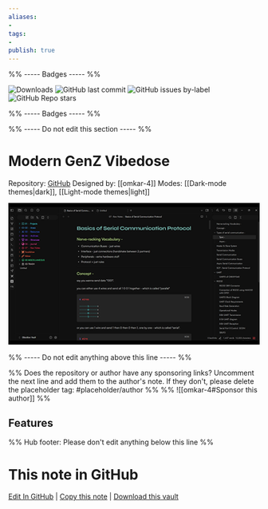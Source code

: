 ```yaml
---
aliases:
- 
tags: 
- 
publish: true
---
```


%% ----- Badges ----- %%

![Downloads](https://img.shields.io/badge/downloads-1509-573E7A?style=for-the-badge&logo=)
![GitHub last commit](https://img.shields.io/github/last-commit/omkar-4/Modern-GenZ-Vibedose?color=573E7A&label=last%20update&logo=github&style=for-the-badge)
![GitHub issues by-label](https://img.shields.io/github/issues/omkar-4/Modern-GenZ-Vibedose/help%20wanted?color=573E7A&logo=github&style=for-the-badge) 
![GitHub Repo stars](https://img.shields.io/github/stars/omkar-4/Modern-GenZ-Vibedose?color=573E7A&logo=github&style=for-the-badge)

%% ----- Badges ----- %%

%% ----- Do not edit this section ----- %%

# Modern GenZ Vibedose

Repository: [GitHub](https://github.com/omkar-4/Modern-GenZ-Vibedose)
Designed by: [[omkar-4]]
Modes: [[Dark-mode themes|dark]], [[Light-mode themes|light]]



![screenshot](https://github.com/omkar-4/Modern-GenZ-Vibedose/raw/HEAD/screenshot.png)

%% ----- Do not edit anything above this line ----- %% 

%% Does the repository or author have any sponsoring links? Uncomment the next line and add them to the author's note. If they don't, please delete the placeholder tag: #placeholder/author %%
%% ![[omkar-4#Sponsor this author]] %%


## Features



%% Hub footer: Please don't edit anything below this line %%

# This note in GitHub

<span class="git-footer">[Edit In GitHub](https://github.dev/obsidian-community/obsidian-hub/blob/main/02%20-%20Community%20Expansions/02.05%20All%20Community%20Expansions/Themes/Modern%20GenZ%20Vibedose.md "git-hub-edit-note") | [Copy this note](https://raw.githubusercontent.com/obsidian-community/obsidian-hub/main/02%20-%20Community%20Expansions/02.05%20All%20Community%20Expansions/Themes/Modern%20GenZ%20Vibedose.md "git-hub-copy-note") | [Download this vault](https://github.com/obsidian-community/obsidian-hub/archive/refs/heads/main.zip "git-hub-download-vault") </span>
